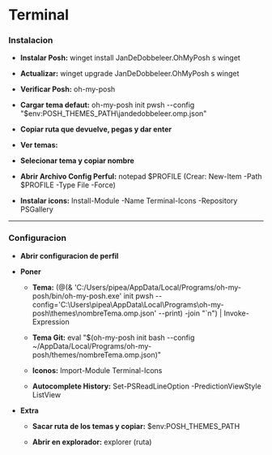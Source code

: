 # Terminal

### Instalacion
* **Instalar Posh:** winget install JanDeDobbeleer.OhMyPosh s winget

* **Actualizar:** winget upgrade JanDeDobbeleer.OhMyPosh s winget

* **Verificar Posh:** oh-my-posh

* **Cargar tema defaut:** oh-my-posh init pwsh --config "$env:POSH_THEMES_PATH\jandedobbeleer.omp.json"

* **Copiar ruta que devuelve, pegas y dar enter** 

* **Ver temas:** 

* **Selecionar tema y copiar nombre**

* **Abrir Archivo Config Perful:** notepad $PROFILE (Crear: New-Item -Path $PROFILE -Type File -Force)

* **Instalar icons:** Install-Module -Name Terminal-Icons -Repository PSGallery

---

### Configuracion
* **Abrir configuracion de perfil**

* **Poner**
    * **Tema:** (@(& 'C:/Users/pipea/AppData/Local/Programs/oh-my-posh/bin/oh-my-posh.exe' init pwsh --config='C:\Users\pipea\AppData\Local\Programs\oh-my-posh\themes\nombreTema.omp.json' --print) -join "`n") | Invoke-Expression

    * **Tema Git:** eval "$(oh-my-posh init bash --config ~/AppData/Local/Programs/oh-my-posh/themes/nombreTema.omp.json)"

    * **Iconos:** Import-Module Terminal-Icons

    * **Autocomplete History:** Set-PSReadLineOption -PredictionViewStyle ListView

* **Extra**
    * **Sacar ruta de los temas y copiar:** $env:POSH_THEMES_PATH

    * **Abrir en explorador:** explorer (ruta)

